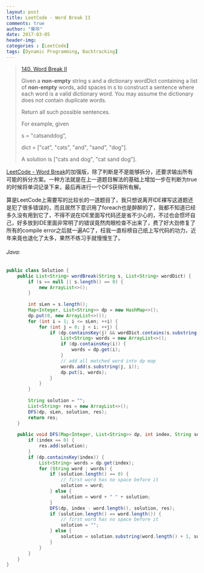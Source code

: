 ```yaml
---
layout: post
title: LeetCode - Word Break II
comments: true
author: "柴华"
date: 2017-03-05
header-img: 
categories : [LeetCode]
tags: [Dynamic Programming, Backtracking]
---
```


> [140. Word Break II](https://leetcode.com/problems/word-break-ii/)
>
> Given a **non-empty** string s and a dictionary wordDict containing a list of **non-empty** words, add spaces in s to construct a sentence where each word is a valid dictionary word. You may assume the dictionary does not contain duplicate words.
>
> Return all such possible sentences.
>
> For example, given
>
> s = "catsanddog",
>
> dict = ["cat", "cats", "and", "sand", "dog"].
>
> A solution is ["cats and dog", "cat sand dog"].

[LeetCode - Word Break](http://chaihua.me/leetcode/2017/03/01/LeetCode-Word-Break/)的加强版，除了判断是不是能够拆分，还要求输出所有可能的拆分方案。一种方法就是在上一道题目解法的基础上增加一步在判断为true的时候将单词记录下来，最后再进行一个DFS获得所有解。

算是LeetCode上需要写的比较长的一道题目了，我只想说离开IDE裸写这道题还是犯了很多错误的，而且居然下意识用了foreach也是醉醉的了，我都不知道已经多久没有用到它了，不得不说在IDE里面写代码还是省不少心的，不过也会惯坏自己，好多放到IDE里面非常明了的错误竟然肉眼检查不出来了，费了好大劲修复了所有的compile error之后就一遍AC了，枉我一直标榜自己纸上写代码的功力，近年来竟也退化了太多，果然不练习手就慢慢生了。
<!--more-->

###### Java:
``` java
public class Solution {
    public List<String> wordBreak(String s, List<String> wordDict) {
        if (s == null || s.length() == 0) {
            new ArrayList<>();
        }
        
        int sLen = s.length();
        Map<Integer, List<String>> dp = new HashMap<>();
        dp.put(0, new ArrayList<>());
        for (int i = 1; i <= sLen; ++i) {
            for (int j = 0; j < i; ++j) {
                if (dp.containsKey(j) && wordDict.contains(s.substring(j, i))) {
                    List<String> words = new ArrayList<>();
                    if (dp.containsKey(i)) {
                        words = dp.get(i);
                    }
                    // add all matched word into dp map
                    words.add(s.substring(j, i));
                    dp.put(i, words);
                }
            }
        }
        
        String solution = "";
        List<String> res = new ArrayList<>();
        DFS(dp, sLen, solution, res);
        return res;
    }
    
    public void DFS(Map<Integer, List<String>> dp, int index, String solution, List<String> res) {
        if (index == 0) {
            res.add(solution);
        }
        if (dp.containsKey(index)) {
            List<String> words = dp.get(index);
            for (String word : words) {
                if (solution.length() == 0) {
                    // first word has no space before it
                    solution = word;
                } else {
                    solution = word + " " + solution;
                }
                DFS(dp, index - word.length(), solution, res);
                if (solution.length() == word.length()) {
                    // first word has no space before it
                    solution = "";
                } else {
                    solution = solution.substring(word.length() + 1, solution.length());
                }
            }
        }
    }
}
```